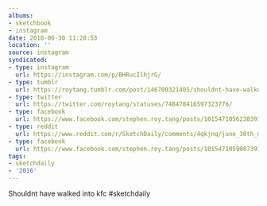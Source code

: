 ```yaml
---
albums:
- sketchbook
- instagram
date: 2016-06-30 11:28:53
location: ''
source: instagram
syndicated:
- type: instagram
  url: https://instagram.com/p/BHRucIlhjrG/
- type: tumblr
  url: https://roytang.tumblr.com/post/146700321405/shouldnt-have-walked-into-kfc-sketchdaily
- type: twitter
  url: https://twitter.com/roytang/statuses/748478416597323776/
- type: facebook
  url: https://www.facebook.com/stephen.roy.tang/posts/10154710562383912:1
- type: reddit
  url: https://www.reddit.com/r/SketchDaily/comments/4qkjnq/june_30th_mashed_potatoes/d4ttmp2/
- type: facebook
  url: https://www.facebook.com/stephen.roy.tang/posts/10154710590073912
tags:
- sketchdaily
- '2016'
---
```


Shouldnt have walked into kfc #sketchdaily
